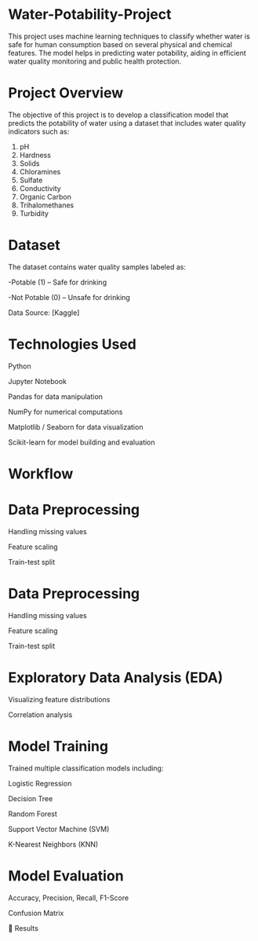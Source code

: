 # Water-Potability-Project
This project uses machine learning techniques to classify whether water is safe for human consumption based on several physical and chemical features. The model helps in predicting water potability, aiding in efficient water quality monitoring and public health protection.
# Project Overview
The objective of this project is to develop a classification model that predicts the potability of water using a dataset that includes water quality indicators such as:
1) pH
2) Hardness
3) Solids
4) Chloramines
5) Sulfate
6) Conductivity
7) Organic Carbon
8) Trihalomethanes
9) Turbidity
# Dataset
The dataset contains water quality samples labeled as:

-Potable (1) – Safe for drinking

-Not Potable (0) – Unsafe for drinking

Data Source: [Kaggle]

# Technologies Used
Python

Jupyter Notebook

Pandas for data manipulation

NumPy for numerical computations

Matplotlib / Seaborn for data visualization

Scikit-learn for model building and evaluation

# Workflow
# Data Preprocessing
Handling missing values

Feature scaling

Train-test split

# Data Preprocessing

Handling missing values

Feature scaling

Train-test split

# Exploratory Data Analysis (EDA)

Visualizing feature distributions

Correlation analysis

# Model Training

Trained multiple classification models including:

Logistic Regression

Decision Tree

Random Forest

Support Vector Machine (SVM)

K-Nearest Neighbors (KNN)

# Model Evaluation

Accuracy, Precision, Recall, F1-Score

Confusion Matrix

🧠 Results








